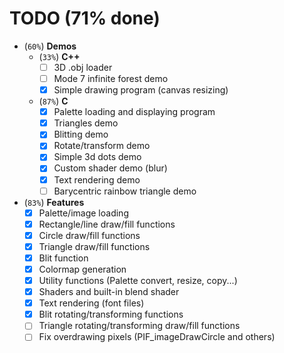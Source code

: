 # TODO (71% done)
- (`60%`) **Demos**
	- (`33%`) **C++**
		- [ ] 3D .obj loader
		- [ ] Mode 7 infinite forest demo
		- [X] Simple drawing program (canvas resizing)
	- (`87%`) **C**
		- [X] Palette loading and displaying program
		- [X] Triangles demo
		- [X] Blitting demo
		- [X] Rotate/transform demo
		- [X] Simple 3d dots demo
		- [X] Custom shader demo (blur)
		- [X] Text rendering demo
		- [ ] Barycentric rainbow triangle demo
- (`83%`) **Features**
	- [X] Palette/image loading
	- [X] Rectangle/line draw/fill functions
	- [X] Circle draw/fill functions
	- [X] Triangle draw/fill functions
	- [X] Blit function
	- [X] Colormap generation
	- [X] Utility functions (Palette convert, resize, copy...)
	- [X] Shaders and built-in blend shader
	- [X] Text rendering (font files)
	- [X] Blit rotating/transforming functions
	- [ ] Triangle rotating/transforming draw/fill functions
	- [ ] Fix overdrawing pixels (PIF_imageDrawCircle and others)
